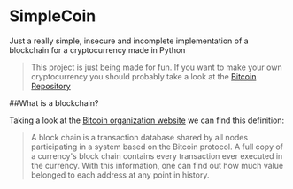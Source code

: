 # SimpleCoin
Just a really simple, insecure and incomplete implementation of a blockchain for a cryptocurrency made in Python

>This project is just being made for fun. If you want to make your own cryptocurrency you should probably take a look at the [Bitcoin Repository](https://github.com/bitcoin/bitcoin)

##What is a blockchain?

Taking a look at the [Bitcoin organization website]() we can find this definition:

>A block chain is a transaction database shared by all nodes participating in a system based on the Bitcoin protocol. A full copy of a currency's block chain contains every transaction ever executed in the currency. With this information, one can find out how much value belonged to each address at any point in history. 

